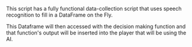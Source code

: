 This script has a fully functional data-collection script that uses speech recognition to fill in a DataFrame on the Fly.

This Dataframe will then accessed with the decision making function and that function's output will be inserted into the player that will be using the AI.
